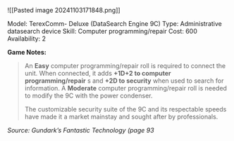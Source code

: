 ![[Pasted image 20241103171848.png]]

Model: TerexComm- Deluxe (DataSearch Engine 9C)
Type: Administrative datasearch device
Skill: Computer programming/repair
Cost: 600
Availability: 2

**Game Notes:** 
> An **Easy** computer programming/repair roll is required to connect the unit. When connected, it adds **+1D+2 to computer programming/repair** s and **+2D to security** when used to search for information. A **Moderate** computer programming/repair roll is needed to modify the 9C with the power condenser.
> 
>The customizable security suite of the 9C and its respectable speeds have made it a market mainstay and sought after by professionals.

*Source: Gundark’s Fantastic Technology (page 93*